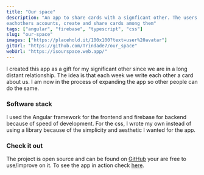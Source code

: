 ```yaml
---
title: "Our space"
description: "An app to share cards with a signficant other. The users signs in, connect to
eachothers accounts, create and share cards among them"
tags: ["angular", "firebase", "typescript", "css"]
slug: "our-space"
images: ["https://placehold.it/100x100?text=user%20avatar"]
gitUrl: "https://github.com/Trindade7/our_space"
webUrl: "https://isourspace.web.app/"
---
```


I created this app as a gift for my significant other since
we are in a long distant relationship. The idea is that each week we write each
other a card about us. I am now in the process of expanding the app so other people can
do the same.

### Software stack

I used the Angular framework for the frontend and firebase for backend because of
speed of development. For the css, I wrote my own instead of using a library because of
the simplicity and aesthetic I wanted for the app.

### Check it out

The project is open source and can be found on [GitHub](https://github.com/Trindade7/our_space) your are free to use/improve on it. To see the app in action check [here](https://isourspace.web.app/).

